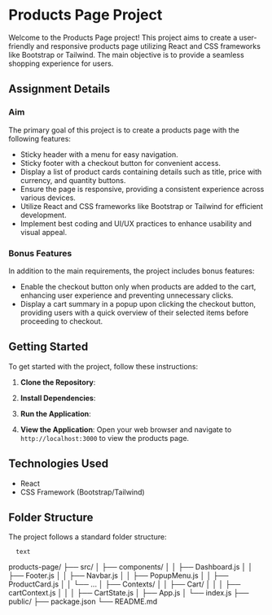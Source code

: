 # Products Page Project

Welcome to the Products Page project! This project aims to create a user-friendly and responsive products page utilizing React and CSS frameworks like Bootstrap or Tailwind. The main objective is to provide a seamless shopping experience for users.

## Assignment Details

### Aim
The primary goal of this project is to create a products page with the following features:

- Sticky header with a menu for easy navigation.
- Sticky footer with a checkout button for convenient access.
- Display a list of product cards containing details such as title, price with currency, and quantity buttons.
- Ensure the page is responsive, providing a consistent experience across various devices.
- Utilize React and CSS frameworks like Bootstrap or Tailwind for efficient development.
- Implement best coding and UI/UX practices to enhance usability and visual appeal.

### Bonus Features
In addition to the main requirements, the project includes bonus features:

- Enable the checkout button only when products are added to the cart, enhancing user experience and preventing unnecessary clicks.
- Display a cart summary in a popup upon clicking the checkout button, providing users with a quick overview of their selected items before proceeding to checkout.

## Getting Started

To get started with the project, follow these instructions:

1. **Clone the Repository**: 

2. **Install Dependencies**:

3. **Run the Application**:

4. **View the Application**:
Open your web browser and navigate to `http://localhost:3000` to view the products page.

## Technologies Used

- React
- CSS Framework (Bootstrap/Tailwind)

## Folder Structure

The project follows a standard folder structure:

      text
products-page/
├── src/
│ ├── components/
│ │ ├── Dashboard.js
│ │ ├── Footer.js
│ │ ├── Navbar.js
│ │ ├── PopupMenu.js
│ │ ├── ProductCard.js
│ │ └── ...
│ ├── Contexts/
│ │ ├── Cart/
│ │ │ ├── cartContext.js
│ │ │ ├── CartState.js
│ ├── App.js
│ └── index.js
├── public/
├── package.json
└── README.md
    
